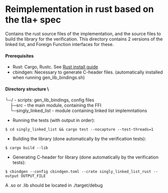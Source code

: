 # Reimplementation in rust based on the tla+ spec

Contains the rust source files of the implementation, and the source files to build the library for the verification.
This directory contains 2 versions of the linked list, and Foreign Function interfaces for these. 

#### Prerequisites
- Rust: Cargo, Rustc. See [Rust install guide](https://www.rust-lang.org/tools/install)
- cbindgen: Necessary to generate C-header files. (automatically installed when running gen_lib_bindings.sh)

#### Directory structure \
└─/ - scripts: gen_lib_bindings, config files  \
&nbsp;&nbsp;&nbsp;&nbsp;├─src - the main module, containing the FFI \
&nbsp;&nbsp;&nbsp;&nbsp;└─singly_linked_list - module containing linked list implemntations

- Running the tests (with output in order):
```
$ cd singly_linked_list && cargo test --nocapture --test-threads=1
```
- Building the library (done automatically by the verification tests):

```
$ cargo build --lib
```
- Generating C-header for library (done automatically by the verification tests):
```
$ cbindgen --config cbindgen.toml --crate singly_linked_list_rust --output OUTPUT_FILE
```
A .so or .lib should be located in ./target/debug

